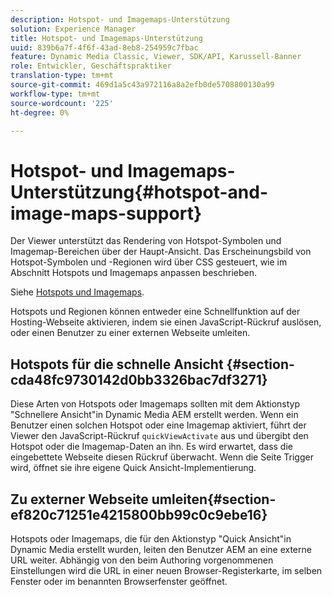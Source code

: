 ```yaml
---
description: Hotspot- und Imagemaps-Unterstützung
solution: Experience Manager
title: Hotspot- und Imagemaps-Unterstützung
uuid: 839b6a7f-4f6f-43ad-8eb8-254959c7fbac
feature: Dynamic Media Classic, Viewer, SDK/API, Karussell-Banner
role: Entwickler, Geschäftspraktiker
translation-type: tm+mt
source-git-commit: 469d1a5c43a972116a8a2efb0de5708800130a99
workflow-type: tm+mt
source-wordcount: '225'
ht-degree: 0%

---
```



# Hotspot- und Imagemaps-Unterstützung{#hotspot-and-image-maps-support}

Der Viewer unterstützt das Rendering von Hotspot-Symbolen und Imagemap-Bereichen über der Haupt-Ansicht. Das Erscheinungsbild von Hotspot-Symbolen und -Regionen wird über CSS gesteuert, wie im Abschnitt Hotspots und Imagemaps anpassen beschrieben.

Siehe [Hotspots und Imagemaps](../../c-html5-aem-asset-viewers/c-html5-aem-carousel/c-html5-aem-carousel-customizingviewer/r-html5-aem-carousel-customize-hotspots-imagemaps.md#reference-2ac3cc414ef2467390bf53145f1d8d74).

Hotspots und Regionen können entweder eine Schnellfunktion auf der Hosting-Webseite aktivieren, indem sie einen JavaScript-Rückruf auslösen, oder einen Benutzer zu einer externen Webseite umleiten.

## Hotspots für die schnelle Ansicht {#section-cda48fc9730142d0bb3326bac7df3271}

Diese Arten von Hotspots oder Imagemaps sollten mit dem Aktionstyp &quot;Schnellere Ansicht&quot;in Dynamic Media AEM erstellt werden. Wenn ein Benutzer einen solchen Hotspot oder eine Imagemap aktiviert, führt der Viewer den JavaScript-Rückruf `quickViewActivate` aus und übergibt den Hotspot oder die Imagemap-Daten an ihn. Es wird erwartet, dass die eingebettete Webseite diesen Rückruf überwacht. Wenn die Seite Trigger wird, öffnet sie ihre eigene Quick Ansicht-Implementierung.

## Zu externer Webseite umleiten{#section-ef820c71251e4215800bb99c0c9ebe16}

Hotspots oder Imagemaps, die für den Aktionstyp &quot;Quick Ansicht&quot;in Dynamic Media erstellt wurden, leiten den Benutzer AEM an eine externe URL weiter. Abhängig von den beim Authoring vorgenommenen Einstellungen wird die URL in einer neuen Browser-Registerkarte, im selben Fenster oder im benannten Browserfenster geöffnet.
